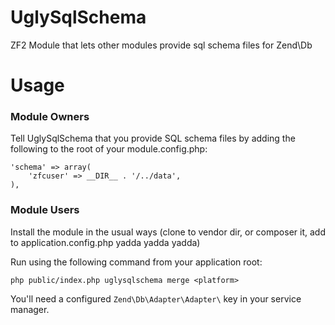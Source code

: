 UglySqlSchema
=============

ZF2 Module that lets other modules provide sql schema files for Zend\Db

Usage
=====

### Module Owners

Tell UglySqlSchema that you provide SQL schema files by adding the following to the root of your module.config.php:

```
'schema' => array(
    'zfcuser' => __DIR__ . '/../data',
),
```

### Module Users

Install the module in the usual ways (clone to vendor dir, or composer it, add to application.config.php yadda yadda yadda)

Run using the following command from your application root:

`php public/index.php uglysqlschema merge <platform>`

You'll need a configured `Zend\Db\Adapter\Adapter\` key in your service manager.
